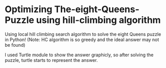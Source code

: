 # Optimizing The-eight-Queens-Puzzle using hill-climbing algorithm
Using local hill climbing search algorithm to solve the eight Queens puzzle in Python! (Note: HC algorithm is so greedy and the ideal answer may not be found)  

I used Turtle module to show the answer graphicly, so after solving the puzzle, turtle starts to represent the answer.
